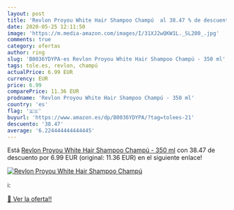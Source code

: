 ```yaml
---
layout: post
title: 'Revlon Proyou White Hair Shampoo Champú  al 38.47 % de descuento'
date: 2020-05-25 12:11:50
image: 'https://m.media-amazon.com/images/I/31XJ2wQKW1L._SL200_.jpg'
comments: true
category: ofertas
author: ring
slug: 'B0036YDYPA-es Revlon Proyou White Hair Shampoo Champú - 350 ml'
tags: tole.es, revlon, champú
actualPrice: 6.99 EUR
currency: EUR
price: 6.99
comparePrice: 11.36 EUR
prodname: 'Revlon Proyou White Hair Shampoo Champú - 350 ml'
country: 'es'
flag: '🇪🇸'
buyurl: 'https://www.amazon.es/dp/B0036YDYPA/?tag=tolees-21'
descuento: '38.47'
average: '6.224444444444445'
---
```


Está [Revlon Proyou White Hair Shampoo Champú - 350 ml](https://www.amazon.es/dp/B0036YDYPA/?tag=tolees-21) con 38.47 de descuento por 6.99 EUR (original: 11.36 EUR) en el siguiente enlace!

[![Revlon Proyou White Hair Shampoo Champú ](https://m.media-amazon.com/images/I/31XJ2wQKW1L._SL200_.jpg)](https://www.amazon.es/dp/B0036YDYPA/?tag=tolees-21)

ℹ️:


[🛒 Ver la oferta!!](https://www.amazon.es/dp/B0036YDYPA/?tag=tolees-21)
